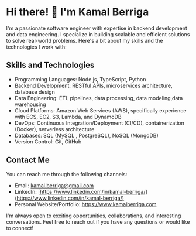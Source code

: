 # Hi there! 👋 I'm Kamal Berriga

I'm a passionate software engineer with expertise in backend development and data engineering. I specialize in building scalable and efficient solutions to solve real-world problems. Here's a bit about my skills and the technologies I work with:

## Skills and Technologies

- Programming Languages: Node.js, TypeScript, Python
- Backend Development: RESTful APIs, microservices architecture, database design
- Data Engineering: ETL pipelines, data processing, data modeling,data warehousing
- Cloud Platforms: Amazon Web Services (AWS), specifically experience with ECS, EC2, S3, Lambda, and DynamoDB
- DevOps: Continuous Integration/Deployment (CI/CD), containerization (Docker), serverless architecture
- Databases: SQL (MySQL , PostgreSQL), NoSQL (MongoDB)
- Version Control: Git, GitHub

 ## Contact Me

 You can reach me through the following channels:

 - Email: kamal.berriga@gmail.com
 - LinkedIn: [https://www.linkedin.com/in/kamal-berriga/](https://www.linkedin.com/in/kamal-berriga/)
 - Personal Website/Portfolio: https://www.kamalberriga.com

I'm always open to exciting opportunities, collaborations, and interesting conversations. Feel free to reach out if you have any questions or would like to connect!
